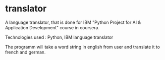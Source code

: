 # translator

A language translator, that is done for IBM "Python Project for AI & Application Development" course in coursera.

Technologies used : Python, IBM language translator

The programm will take a word string in english from user and translate it to french and german.
